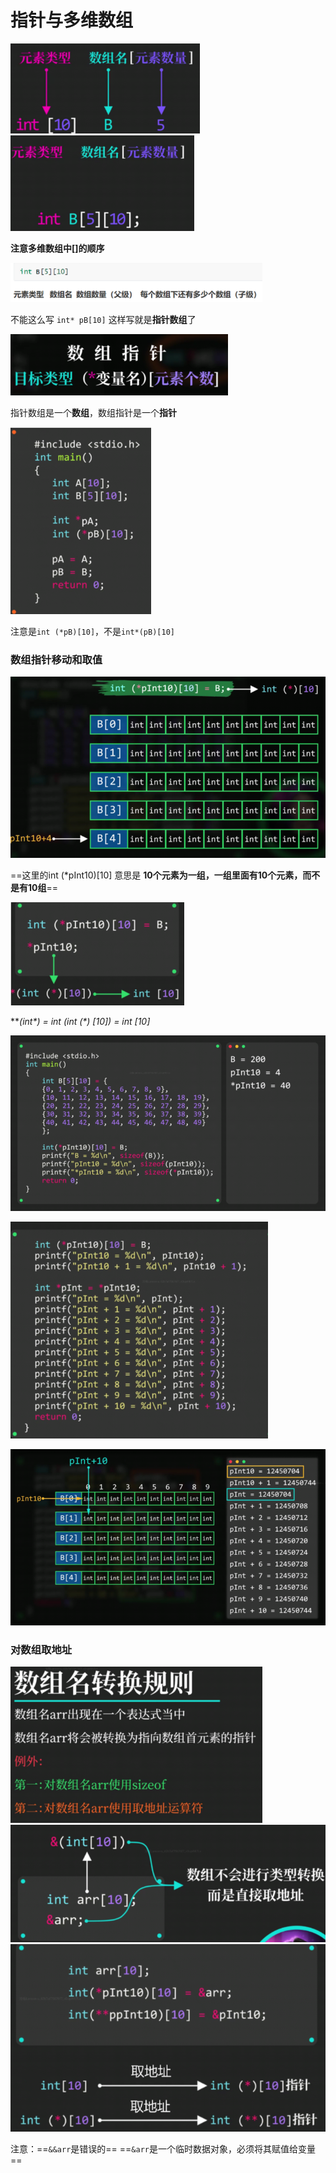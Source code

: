 # 指针与多维数组

<img src="images/image-20221208202745197.png" alt="image-20221208202745197" style="zoom:67%;" />

<img src="images/image-20221208202750746.png" alt="image-20221208202750746" style="zoom:67%;" />

**注意多维数组中[]的顺序**

<img src="images/image-20221208202759940.png" alt="image-20221208202759940" style="zoom:67%;" />

不能这么写 `int* pB[10]` 这样写就是**指针数组**了

<img src="images/image-20221208202807189.png" alt="image-20221208202807189" style="zoom:67%;" />

指针数组是一个**数组**，数组指针是一个**指针**

<img src="images/image-20221208202813248.png" alt="image-20221208202813248" style="zoom:67%;" />

注意是`int (*pB)[10]`，不是`int*(pB)[10]`

### 数组指针移动和取值

<img src="images/image-20221208202820241.png" alt="image-20221208202820241" style="zoom:80%;" />

==这里的int (*pInt10)[10] 意思是 **10个元素为一组，一组里面有10个元素，而不是有10组**==

<img src="images/image-20221208202827846.png" alt="image-20221208202827846" style="zoom:67%;" />

***(int\*) = int     *(int (\*) [10]) = int [10]**

![image-20221208202834152](images/image-20221208202834152.png)

<img src="images/image-20221208202839400.png" alt="image-20221208202839400" style="zoom:67%;" />

![image-20221208202846673](images/image-20221208202846673.png)

### 对数组取地址

<img src="images/image-20221208202852156.png" alt="image-20221208202852156" style="zoom:67%;" />

<img src="images/image-20221208202859009.png" alt="image-20221208202859009" style="zoom:80%;" />

<img src="images/image-20221208202906623.png" alt="image-20221208202906623" style="zoom:80%;" />

注意：==`&&arr`是错误的==  ==`&arr`是一个临时数据对象，必须将其赋值给变量==



